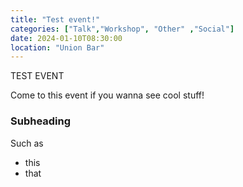 ```yaml
---
title: "Test event!"
categories: ["Talk","Workshop", "Other" ,"Social"]
date: 2024-01-10T08:30:00
location: "Union Bar"
---
```


TEST EVENT

Come to this event if you wanna see cool stuff!

### Subheading

Such as

* this
* that
